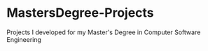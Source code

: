 # MastersDegree-Projects
Projects I developed for my Master's Degree in Computer Software Engineering
